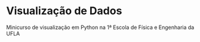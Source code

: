 # Visualização de Dados 

Minicurso de visualização em Python na 1ª Escola de Física e Engenharia da UFLA

